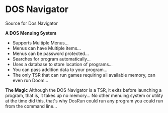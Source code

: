 # DOS Navigator
Source for Dos Navigator

**A DOS Menuing System**  

+ Supports Multiple Menus...
+ Menus can have Multiple items...
+ Menus can be password protected...
+ Searches for program automatically...
+ Uses a database to store location of programs...
+ You can pass addition data to your program...
+ The only TSR that can run games requiring all available memory, can even run Doom...

**The Magic**
Although the DOS Navigator is a TSR, it exits before launching a program, that is, it takes up no memory...
No other menuing system or utility at the time did this, that's why DosRun could run any program you could run from the command line...
